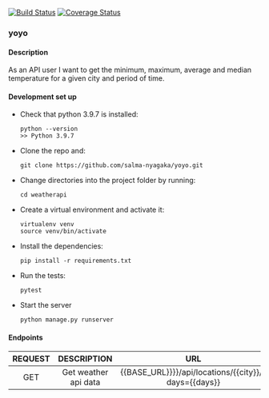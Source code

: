 [![Build Status](https://app.travis-ci.com/salma-nyagaka/yoyo.svg?branch=develop)](https://app.travis-ci.com/salma-nyagaka/yoyo)
[![Coverage Status](https://coveralls.io/repos/github/salma-nyagaka/yoyo/badge.svg?branch=develop)](https://coveralls.io/github/salma-nyagaka/yoyo?branch=develop)

### yoyo
#### Description
As an API user I want to get the minimum, maximum, average and median temperature for a
given city and period of time.

#### Development set up
-   Check that python 3.9.7 is installed:

    ```
    python --version
    >> Python 3.9.7
    ```

-   Clone the repo and:

    ```
    git clone https://github.com/salma-nyagaka/yoyo.git
    ```

-   Change directories into the project folder by running:

    ```
    cd weatherapi
    ```

-   Create a virtual environment and activate it:

    ```
    virtualenv venv
    source venv/bin/activate
    ```

-   Install the dependencies:

    ```
    pip install -r requirements.txt
    ```

-   Run the tests:

    ```
    pytest
    ```

-   Start the server
    ```
    python manage.py runserver
    ```

 #### Endpoints
| REQUEST | DESCRIPTION  | URL  |
| :-----: | :-: | :-: |
| GET | Get weather api data |  {{BASE_URL}}}}/api/locations/{{city}}/?days={{days}} |